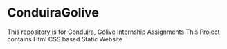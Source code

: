 # ConduiraGolive
This repository is for Conduira, Golive Internship Assignments
This Project contains Html CSS based Static Website
